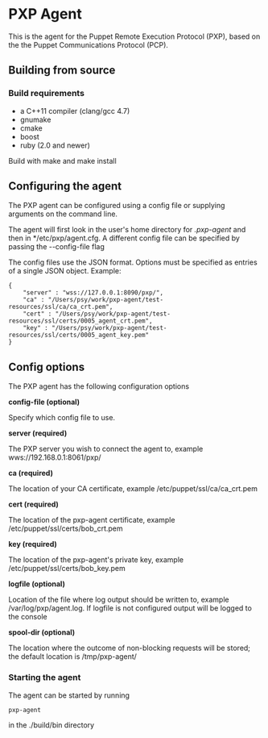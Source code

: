 # PXP Agent

This is the agent for the Puppet Remote Execution Protocol (PXP), based on the
the Puppet Communications Protocol (PCP).

## Building from source

### Build requirements
 - a C++11 compiler (clang/gcc 4.7)
 - gnumake
 - cmake
 - boost
 - ruby (2.0 and newer)

Build with make and make install

## Configuring the agent

The PXP agent can be configured using a config file or supplying arguments on the command line.

The agent will first look in the user's home directory for *.pxp-agent* and then in
*/etc/pxp/agent.cfg. A different config file can be specified by passing the --config-file flag

The config files use the JSON format. Options must be specified as entries of a
single JSON object. Example:

```
{
    "server" : "wss://127.0.0.1:8090/pxp/",
    "ca" : "/Users/psy/work/pxp-agent/test-resources/ssl/ca/ca_crt.pem",
    "cert" : "/Users/psy/work/pxp-agent/test-resources/ssl/certs/0005_agent_crt.pem",
    "key" : "/Users/psy/work/pxp-agent/test-resources/ssl/certs/0005_agent_key.pem"
}
```

## Config options

The PXP agent has the following configuration options

**config-file (optional)**

Specify which config file to use.

**server (required)**

The PXP server you wish to connect the agent to, example wws://192.168.0.1:8061/pxp/

**ca (required)**

The location of your CA certificate, example /etc/puppet/ssl/ca/ca_crt.pem

**cert (required)**

The location of the pxp-agent certificate, example /etc/puppet/ssl/certs/bob_crt.pem

**key (required)**

The location of the pxp-agent's private key, example /etc/puppet/ssl/certs/bob_key.pem

**logfile (optional)**

Location of the file where log output should be written to, example /var/log/pxp/agent.log.
If logfile is not configured output will be logged to the console

**spool-dir (optional)**

The location where the outcome of non-blocking requests will be stored; the
default location is /tmp/pxp-agent/

### Starting the agent

The agent can be started by running
```
pxp-agent
```
in the ./build/bin directory
